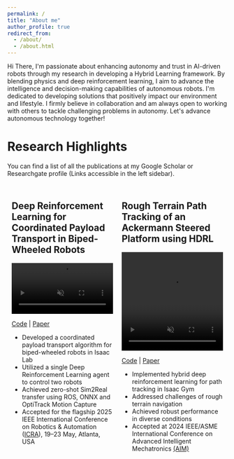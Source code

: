 ```yaml
---
permalink: /
title: "About me"
author_profile: true
redirect_from: 
  - /about/
  - /about.html
---
```


Hi There, I'm passionate about enhancing autonomy and trust in AI-driven robots through my research in developing a Hybrid Learning framework. By blending physics and deep reinforcement learning, I aim to advance the intelligence and decision-making capabilities of autonomous robots.
I'm dedicated to developing solutions that positively impact our environment and lifestyle. I firmly believe in collaboration and am always open to working with others to tackle challenging problems in autonomy.
Let's advance autonomous technology together!

Research Highlights
======
You can find a list of all the publications at my Google Scholar or Researchgate profile (Links accessible in the left sidebar).
<div style="display: flex; flex-wrap: wrap;">

  <!-- Project 1 -->
  <div style="flex: 1; margin: 10px;">
    <h2>Deep Reinforcement Learning for Coordinated Payload Transport in Biped-Wheeled Robots</h2>
    <video width="100%" controls autoplay loop muted>
      <source src="/files/dualdiablo.mp4" type="video/mp4">
      Your browser does not support the video tag.
    </video>
    <p>
      <a href="https://github.com/dhruvkm2402/Deep_Reinforcement_Learning_Multi_Robot_Payload_Transport" target="_blank">Code</a> |
      <a href="/files/DualDiablo_CoordinatedPayload_Transport_ICRA2025_Final.pdf" target="_blank">Paper</a>
    </p>
    <ul>
      <li>Developed a coordinated payload transport algorithm for biped-wheeled robots in Isaac Lab</li>
      <li>Utilized a single Deep Reinforcement Learning agent to control two robots</li>
      <li>Achieved zero-shot Sim2Real transfer using ROS, ONNX and OptiTrack Motion Capture</li>
      <li>Accepted for the flagship 2025 IEEE International Conference on Robotics & Automation (<a href="https://2025.ieee-icra.org/" target="_blank">ICRA</a>), 19–23 May, Atlanta, USA</li>
    </ul>
  </div>

  <!-- Project 2 -->
  <div style="flex: 1; margin: 10px;">
    <h2>Rough Terrain Path Tracking of an Ackermann Steered Platform using HDRL</h2>
    <video width="100%" height="225" controls autoplay loop muted>
      <source src="/files/HDRL_BrandsHatch.mp4" type="video/mp4">
      Your browser does not support the video tag.
    </video>
    <p>
      <a href="https://github.com/dhruvkm2402/Hybrid_Deep_Reinforcement_Learning_RoughTerrain" target="_blank">Code</a> |
      <a href="/files/RoughTerrain_Ackerman_HybridDRL___Dhruv_Ameya_AIM2024_FinalV1.pdf" target="_blank">Paper</a>
    </p>
    <ul>
      <li>Implemented hybrid deep reinforcement learning for path tracking in Isaac Gym</li>
      <li>Addressed challenges of rough terrain navigation</li>
      <li>Achieved robust performance in diverse conditions</li>
      <li>Accepted at 2024 IEEE/ASME International Conference on Advanced Intelligent Mechatronics <a href="https://ieeexplore.ieee.org/abstract/document/10636992" target="_blank">(AIM)</a>
</li>
    </ul>
  </div>
